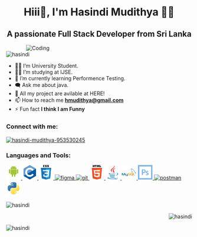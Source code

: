<h1 align="center">Hiii👋, I'm Hasindi Mudithya 👩‍💻</h1>

<h2 align="center">A passionate Full Stack Developer from Sri Lanka</h2>
<img align="right" alt="Coding" width="450" src="https://media.giphy.com/media/rqd9R3yaDy16a8kDC1/giphy.gif">

<p align="left"> <img src="https://komarev.com/ghpvc/?username=hasindi&label=Profile%20views&color=0e75b6&style=flat" alt="hasindi" /> </p>

- 👩‍🎓 I’m University Student. 
- 👩‍💻 I’m studying at IJSE. 
- 🌱 I’m currently learning Performence Testing.
- 🗨️ Ask me about java.
- 👯 All my project are avilable at HERE!
- 📫 How to reach me **hmudithya@gmail.com**
- ⚡ Fun fact **I think I am Funny**

<h3 align="left">Connect with me:</h3>
<p align="left">
<a href="https://linkedin.com/in/hasindi-mudithya-953530245" target="blank"><img align="center" src="https://raw.githubusercontent.com/rahuldkjain/github-profile-readme-generator/master/src/images/icons/Social/linked-in-alt.svg" alt="hasindi-mudithya-953530245" height="30" width="40" /></a>
</p>

<h3 align="left">Languages and Tools:</h3>
<p align="left"> <a href="https://developer.android.com" target="_blank" rel="noreferrer"> <img src="https://raw.githubusercontent.com/devicons/devicon/master/icons/android/android-original-wordmark.svg" alt="android" width="40" height="40"/> </a> <a href="https://www.cprogramming.com/" target="_blank" rel="noreferrer"> <img src="https://raw.githubusercontent.com/devicons/devicon/master/icons/c/c-original.svg" alt="c" width="40" height="40"/> </a> <a href="https://www.w3schools.com/css/" target="_blank" rel="noreferrer"> <img src="https://raw.githubusercontent.com/devicons/devicon/master/icons/css3/css3-original-wordmark.svg" alt="css3" width="40" height="40"/> </a> <a href="https://www.figma.com/" target="_blank" rel="noreferrer"> <img src="https://www.vectorlogo.zone/logos/figma/figma-icon.svg" alt="figma" width="40" height="40"/> </a> <a href="https://git-scm.com/" target="_blank" rel="noreferrer"> <img src="https://www.vectorlogo.zone/logos/git-scm/git-scm-icon.svg" alt="git" width="40" height="40"/> </a> <a href="https://www.w3.org/html/" target="_blank" rel="noreferrer"> <img src="https://raw.githubusercontent.com/devicons/devicon/master/icons/html5/html5-original-wordmark.svg" alt="html5" width="40" height="40"/> </a> <a href="https://www.java.com" target="_blank" rel="noreferrer"> <img src="https://raw.githubusercontent.com/devicons/devicon/master/icons/java/java-original.svg" alt="java" width="40" height="40"/> </a> <a href="https://www.mysql.com/" target="_blank" rel="noreferrer"> <img src="https://raw.githubusercontent.com/devicons/devicon/master/icons/mysql/mysql-original-wordmark.svg" alt="mysql" width="40" height="40"/> </a> <a href="https://www.photoshop.com/en" target="_blank" rel="noreferrer"> <img src="https://raw.githubusercontent.com/devicons/devicon/master/icons/photoshop/photoshop-line.svg" alt="photoshop" width="40" height="40"/> </a> <a href="https://postman.com" target="_blank" rel="noreferrer"> <img src="https://www.vectorlogo.zone/logos/getpostman/getpostman-icon.svg" alt="postman" width="40" height="40"/> </a> <a href="https://www.python.org" target="_blank" rel="noreferrer"> <img src="https://raw.githubusercontent.com/devicons/devicon/master/icons/python/python-original.svg" alt="python" width="40" height="40"/> </a> </p>

<p><img align="left" src="https://github-readme-stats.vercel.app/api/top-langs?username=hasindi&show_icons=true&locale=en&layout=compact" alt="hasindi" /></p>
<br>
<p>&nbsp;<img align="right" src="https://github-readme-stats.vercel.app/api?username=hasindi&show_icons=true&locale=en" alt="hasindi" /></p>

<p><img align="left" src="https://github-readme-streak-stats.herokuapp.com/?user=hasindi&" alt="hasindi" /></p>

